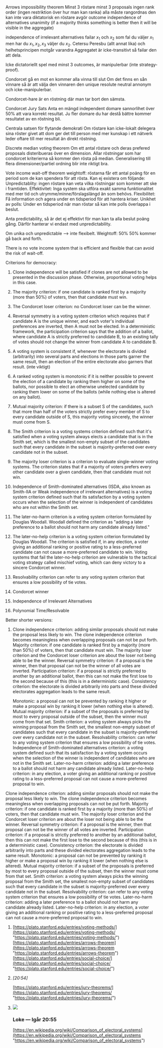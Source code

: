 Arrows impossibility theorem
Minst 3 röstare minst 3 proposals 
ingen rank order (ingen restriktion över hur man kan ranka)
alla måste rangordnas
den kan inte vara diktatorisk en röstare avgör outcome 
independence of alternatives
unanimity (if a majority thinks something is better then it will be visible in the aggregate)

independence of irrelevant alternatives
failar $x_1$ och $x_2$ som fal du väljer $x_1$ men har du $x_1, x_2, x_3$ väljer du $x_2$. 
Cetersu Peresbu (allt annat lika) och helhetsprincipen motgår varandra
Aggregatet är icke-transitivt så failar den att dela. 

Icke dictatoriellt spel med minst 3 outcomes, är manipulerbar (inte strategy-proof). 

Condorcet gå en mot en kommer alla vinna till slut
Om det finns en sån vinnare så är att välja den vinnaren den unique resolute neutral annonym och icke-manipulerbar. 

Condorcet-hare är en röstning där man tar bort den sämsta. 

Condorcet Jury Sats
Anta en mängd independent domare sannorlihet över 50% att vara korrekt resultat. Ju fler domare du har destå bättre kommer resultatet av en röstning bli.

Centrala satsen för flytande demokrati
Om röstare kan icke-lokalt delegera sina röster givet att dom ger det till person med mer kunskap i ett nätverk leder oftare till mer resultat än direkt röstning.

Discrete median voting theorem
Om ett antal röstare och deras prefered proposals disteribueras över en dimension. Allar röstningar  som har condorcet kriterierna så kommer den rösta på median.
Generalisering till flera dimensioner/partiel ordning blir inte riktigt bra. 

Vote income wait-off theorem
weightoff: röstarna får ett antal poäng för en period som de kan spendera för att rösta. 
Kan ej existera om följande:
Unpredictablity: ingen röstare kan veta vilka röstningar som kommer att ske i framtiden.
Effektivitet: Inga system ska utföra exakt samma funktionalitet med mer tid och utrymme/minne/förslagslängd än som behövs. 
Flexibilitet: Få information och agera under en tidsperiod för att hantera kriser.
Unikhet av polls: Under en tidsperiod när man röstar så kan inte polls överlappa i beslut.

Anta predictability, så är det ej effektivt för man kan ta alla beslut poäng gång. Därför hanterar vi endast med unpredictability. 

Om unika och unpredictable --> inte flexibelt. 
Weightoff: 50% 50% kommer gå back and forth. 

There is no vote income system that is efficient and flexible that can avoid the risk of wait-off.



Criterions for democracy:

1. Clone independence will be satisfied if clones are not allowed to be presented in the discussion phase. Otherwise, proportional voting helps in this case. 

2. The majority criterion: if one candidate is ranked first by a majority (more than 50%) of voters, then that candidate must win. 
   
3. The Condorcet loser criterion: no Condorcet loser can be the winner. 
   
4. Reversal symmetry is a voting system criterion which requires that if candidate A is the unique winner, and each voter's individual preferences are inverted, then A must not be elected. In a deterministic framework, the participation criterion says that the addition of a ballot, where candidate A is strictly preferred to candidate B, to an existing tally of votes should not change the winner from candidate A to candidate B. 
   
5. A voting system is consistent if, whenever the electorate is divided (arbitrarily) into several parts and elections in those parts garner the same result, then an election of the entire electorate also garners that result. (inte viktigt)
   
6. A ranked voting system is monotonic if it is neither possible to prevent the election of a candidate by ranking them higher on some of the ballots, nor possible to elect an otherwise unelected candidate by ranking them lower on some of the ballots (while nothing else is altered on any ballot).
   
7. Mutual majority criterion: if there is a subset S of the candidates, such that more than half of the voters strictly prefer every member of S to every candidate outside of S, this majority voting sincerely, the winner must come from S. 
   
8. The Smith criterion is a voting systems criterion defined such that it's satisfied when a voting system always elects a candidate that is in the Smith set, which is the smallest non-empty subset of the candidates such that every candidate in the subset is majority-preferred over every candidate not in the subset. 
   
9. The majority loser criterion is a criterion to evaluate single-winner voting systems. The criterion states that if a majority of voters prefers every other candidate over a given candidate, then that candidate must not win. 
   
10. Independence of Smith-dominated alternatives (ISDA, also known as Smith-IIA or Weak independence of irrelevant alternatives) is a voting system criterion defined such that its satisfaction by a voting system occurs when the selection of the winner is independent of candidates who are not within the Smith set. 

11. The later-no-harm criterion is a voting system criterion formulated by Douglas Woodall. Woodall defined the criterion as "adding a later preference to a ballot should not harm any candidate already listed." 

12. The later-no-help criterion is a voting system criterion formulated by Douglas Woodall. The criterion is satisfied if, in any election, a voter giving an additional ranking or positive rating to a less-preferred candidate can not cause a more-preferred candidate to win. Voting systems that fail the later-no-help criterion are vulnerable to the tactical voting strategy called mischief voting, which can deny victory to a sincere Condorcet winner. 

13. Resolvability criterion can refer to any voting system criterion that ensures a low possibility of tie votes.

14. Condorcet winner

15. Independence of Irrelevant Alternatives

16. Polynomial Time/Resolvable


Better shorter versions:

1.  Clone independence criterion: adding similar proposals should not make the proposal less likely to win. The clone independence criterion becomes meaningless when overlapping proposals can not be put forth. Majority criterion: if one candidate is ranked first by a majority (more than 50%) of voters, then that candidate must win. The majority loser criterion and the Condorcet loser criterion are about the loser not being able to be the winner. Reversal symmetry criterion: if a proposal is the winner, then that proposal can not be the winner of all votes are inverted. Participation criterion: if a proposal is strictly preferred to another by an additional ballot, then this can not make the first lose to the second because of this (this is in a deterministic case). Consistency criterion: the electorate is divided arbitrarily into parts and these divided electorates aggregation leads to the same result.
    
    
    Monotonic: a proposal can not be prevented by ranking it higher or make a proposal win by ranking it lower (when nothing else is altered). Mutual majority criterion: if a subset of the proposals is preferred by most to every proposal outside of the subset, then the winner must come from that set. Smith criterion: a voting system always picks the winning proposal from the Smith set, the smallest non-empty subset of candidates such that every candidate in the subset is majority-preferred over every candidate not in the subset. Resolvability criterion: can refer to any voting system criterion that ensures a low possibility of tie votes. Independence of Smith-dominated alternatives criterion: a voting system defined such that its satisfaction by a voting system occurs when the selection of the winner is independent of candidates who are not in the Smith set. Later-no-harm criterion: adding a later preference to a ballot should not harm any candidate already listed. Later-no-help criterion: in any election, a voter giving an additional ranking or positive rating to a less-preferred proposal can not cause a more-preferred proposal to win.



Clone independence criterion: adding similar proposals should not make the proposal less likely to win. The clone independence criterion becomes meaningless when overlapping proposals can not be put forth. Majority criterion: if one candidate is ranked first by a majority (more than 50%) of voters, then that candidate must win. The majority loser criterion and the Condorcet loser criterion are about the loser not being able to be the winner. Reversal symmetry criterion: if a proposal is the winner, then that proposal can not be the winner of all votes are inverted. Participation criterion: if a proposal is strictly preferred to another by an additional ballot, then this can not make the first lose to the second because of this (this is in a deterministic case). Consistency criterion: the electorate is divided arbitrarily into parts and these divided electorates aggregation leads to the same result. Monotonic: a proposal can not be prevented by ranking it higher or make a proposal win by ranking it lower (when nothing else is altered). Mutual majority criterion: if a subset of the proposals is preferred by most to every proposal outside of the subset, then the winner must come from that set. Smith criterion: a voting system always picks the winning proposal from the Smith set, the smallest non-empty subset of candidates such that every candidate in the subset is majority-preferred over every candidate not in the subset. Resolvability criterion: can refer to any voting system criterion that ensures a low possibility of tie votes. Later-no-harm criterion: adding a later preference to a ballot should not harm any candidate already listed. Later-no-help criterion: in any election, a voter giving an additional ranking or positive rating to a less-preferred proposal can not cause a more-preferred proposal to win.


1.  [https://plato.stanford.edu/entries/voting-methods/](https://plato.stanford.edu/entries/voting-methods/ "https://plato.stanford.edu/entries/voting-methods/") [https://plato.stanford.edu/entries/arrows-theorem](https://plato.stanford.edu/entries/arrows-theorem "https://plato.stanford.edu/entries/arrows-theorem") [https://plato.stanford.edu/entries/social-choice/](https://plato.stanford.edu/entries/social-choice/ "https://plato.stanford.edu/entries/social-choice/")
    
2.  _[_20:54_]_
    
    [https://plato.stanford.edu/entries/jury-theorems/](https://plato.stanford.edu/entries/jury-theorems/ "https://plato.stanford.edu/entries/jury-theorems/")
    
3.  ![](https://cdn.discordapp.com/avatars/310520198467682304/4ae727221a86b8769a6bd288a3d5101c.webp?size=160)
    
    ### Loke _—_ Igår 20:55
    
    [https://en.wikipedia.org/wiki/Comparison_of_electoral_systems](https://en.wikipedia.org/wiki/Comparison_of_electoral_systems "https://en.wikipedia.org/wiki/Comparison_of_electoral_systems")